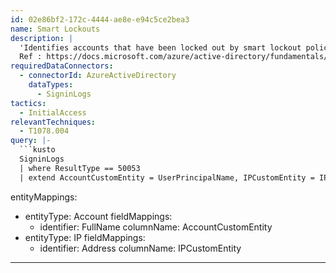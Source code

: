 ```yaml
---
id: 02e86bf2-172c-4444-ae8e-e94c5ce2bea3
name: Smart Lockouts
description: |
  'Identifies accounts that have been locked out by smart lockout policies. Review this results for patterns that might suggest that a password spray is triggering these smart lockout events.
  Ref : https://docs.microsoft.com/azure/active-directory/fundamentals/security-operations-user-accounts#monitoring-for-failed-unusual-sign-ins'
requiredDataConnectors:
  - connectorId: AzureActiveDirectory
    dataTypes:
      - SigninLogs
tactics:
  - InitialAccess
relevantTechniques:
  - T1078.004
query: |-
  ```kusto
  SigninLogs
  | where ResultType == 50053
  | extend AccountCustomEntity = UserPrincipalName, IPCustomEntity = IPAddress
  ```
entityMappings:
  - entityType: Account
    fieldMappings:
      - identifier: FullName
        columnName: AccountCustomEntity
  - entityType: IP
    fieldMappings:
      - identifier: Address
        columnName: IPCustomEntity
---
```


